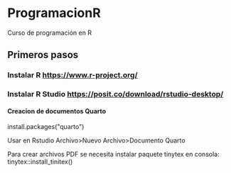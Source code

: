 # ProgramacionR
Curso de programación en R
## Primeros pasos
### Instalar R         https://www.r-project.org/
### Instalar R Studio  https://posit.co/download/rstudio-desktop/
#### Creacion de documentos Quarto
install.packages("quarto")

Usar en Rstudio Archivo>Nuevo Archivo>Documento Quarto

Para crear archivos PDF se necesita instalar paquete tinytex  en consola:  tinytex::install_tinitex()
